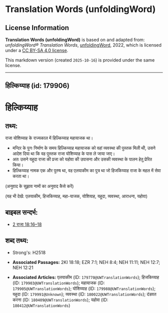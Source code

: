 # Translation Words (unfoldingWord)

## License Information

**Translation Words (unfoldingWord)** is based on and adapted from: _unfoldingWord® Translation Words_, [unfoldingWord](https://unfoldingword.org/utw), 2022, which is licensed under a [CC BY-SA 4.0 license](https://creativecommons.org/licenses/by-sa/4.0/legalcode.en).

This markdown version (created `2025-10-16`) is provided under the same license.



--------------------------------

## हिल्किय्याह (id: 179906)

हिल्किय्याह
===========

तथ्य:
-----

राजा योशिय्याह के राज्यकाल में हिल्किय्याह महायाजक था।

* मन्दिर के पुनः निर्माण के समय हिल्किय्याह महायाजक को वहां व्यवस्था की पुस्तक मिली थी, उसने आदेश दिया था कि वह पुस्तक राजा योशिय्याह के पास ले जाया जाए।
* अतः उसने यहूदा राजा की प्रजा को यहोवा की उपासना और उसकी व्यवस्था के पालन हेतु प्रेरित किया।
* हिल्किय्याह नामक एक और पुरुष था, वह एलयाकीम का पुत्र था जो हिजकिय्याह राजा के महल में सेवा करता था।

(अनुवाद के सुझाव नामों का अनुवाद कैसे करें)

(यह भी देखें: एलयाकीम, हिजकिय्याह, महा\-याजक, योशियाह, यहूदा, व्यवस्था, आराधना, यहोवा)

बाइबल सन्दर्भ:
--------------

* [2 राजा 18:16–18](https://ref.ly/2Kgs0:0)

शब्द तथ्य:
----------

* Strong's: H2518

* **Associated Passages:** 2KI 18:18; EZR 7:1; NEH 8:4; NEH 11:11; NEH 12:7; NEH 12:21
* **Associated Articles:** एलयाकीम (ID: `179770@UWTranslationWords`); हिजकिय्याह (ID: `179903@UWTranslationWords`); महायाजक (ID: `179905@UWTranslationWords`); योशिय्याह (ID: `179988@UWTranslationWords`); यहूदा (ID: `179991@Unknown`); व्यवस्था (ID: `180022@UWTranslationWords`); दंडवत करना (ID: `180409@UWTranslationWords`); यहोवा (ID: `180412@UWTranslationWords`)


